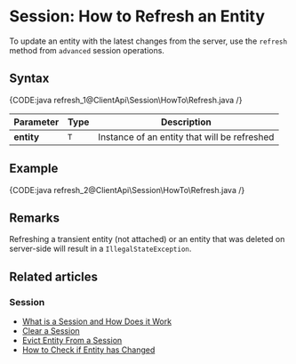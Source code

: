 # Session: How to Refresh an Entity

To update an entity with the latest changes from the server, use the `refresh` method 
from `advanced` session operations.

## Syntax

{CODE:java refresh_1@ClientApi\Session\HowTo\Refresh.java /}

| Parameter | Type | Description |
| --------- | ---- | ----------- |
| **entity** | `T` | Instance of an entity that will be refreshed |

## Example

{CODE:java refresh_2@ClientApi\Session\HowTo\Refresh.java /}

## Remarks

Refreshing a transient entity (not attached) or an entity that was deleted on server-side will result in a `IllegalStateException`.

## Related articles

### Session

- [What is a Session and How Does it Work](../../../client-api/session/what-is-a-session-and-how-does-it-work)
- [Clear a Session](../../../client-api/session/how-to/clear-a-session)
- [Evict Entity From a Session](../../../client-api/session/how-to/evict-entity-from-a-session)
- [How to Check if Entity has Changed](../../../client-api/session/how-to/check-if-entity-has-changed)
